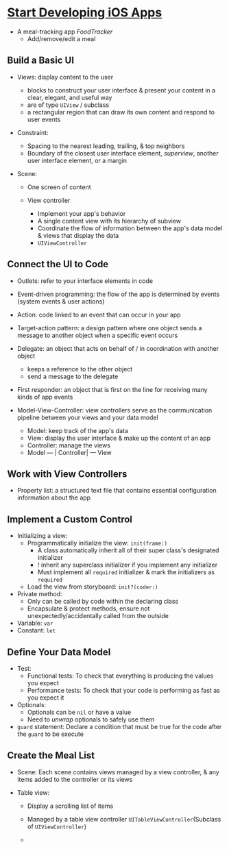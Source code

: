 # [Start Developing iOS Apps](https://developer.apple.com/library/archive/referencelibrary/GettingStarted/DevelopiOSAppsSwift/)

- A meal-tracking app *FoodTracker*
  - Add/remove/edit a meal



## Build a Basic UI

- Views: display content to the user
  
  - blocks to construct your user interface & present your content in a clear, elegant, and useful way
  - are of type `UIView` / subclass
  - a rectangular region that can draw its own content and respond to user events
  
- Constraint:

  - Spacing to the nearest leading, trailing, & top neighbors
  - Boundary of the closest user interface element, *superview*, another user interface element, or a margin

- Scene:

  - One screen of content

  - View controller

    - Implement your app's behavior
    - A single content view with its hierarchy of subview
    - Coordinate the flow of information between the app's data model & views that display the data
    - `UIViewController`



## Connect the UI to Code

- Outlets: refer to your interface elements in code
- Event-driven programming: the flow of the app is determined by events (system events & user actions)
- Action: code linked to an event that can occur in your app
- Target-action pattern: a design pattern where one object sends a message to another object when a specific event occurs

- Delegate: an object that acts on behalf of / in coordination with another object
  - keeps a reference to the other object
  - send a message to the delegate
- First responder: an object that is first on the line for receiving many kinds of app events
- Model-View-Controller: view controllers serve as the communication pipeline between your views and your data model
  - Model: keep track of the app's data
  - View: display the user interface & make up the content of an app
  - Controller: manage the views
  - Model — | Controller| — View



## Work with View Controllers

- Property list: a structured text file that contains essential configuration information about the app



## Implement a Custom Control

- Initializing a view:
  - Programmatically initialize the view: `init(frame:)`
    - A class automatically inherit all of their super class's designated initializer
    - ! inherit any superclass initializer if you implement any initializer
    - Must implement all `required` initializer & mark the initializers as `required` 
  - Load the view from storyboard: `init?(coder:)`
- Private method: 
  - Only can be called by code within the declaring class
  - Encapsulate & protect methods, ensure not unexpectedly/accidentally called from the outside
- Variable: `var`
- Constant: `let`


## Define Your Data Model

- Test:
  - Functional tests: To check that everything is producing the values you expect
  - Performance tests: To check that your code is performing as fast as you expect it
- Optionals:
    - Optionals can be `nil` or have a value
    - Need to *unwrap* optionals to safely use them
- `guard` statement: Declare a condition that must be true for the code after the `guard` to be execute



## Create the Meal List

- Scene: Each scene contains views managed by a view controller, & any items added to the controller or its views

- Table view:

  - Display a scrolling list of items

  - Managed by a table view controller `UITableViewController`(Subclass of `UIViewController`)
  - 